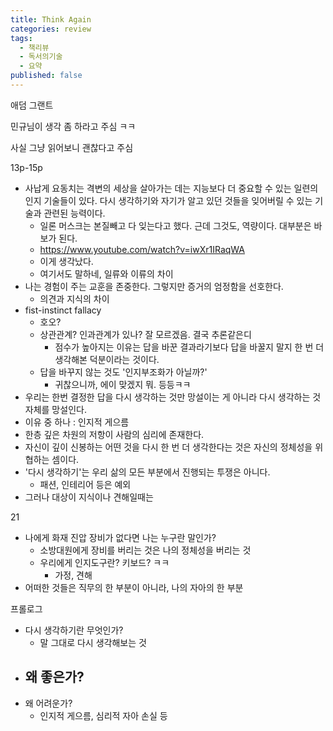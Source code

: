 ```yaml
---
title: Think Again
categories: review
tags:
  - 책리뷰
  - 독서의기술
  - 요약
published: false
---
```

애덤 그랜트

민규님이 생각 좀 하라고 주심
ㅋㅋ

사실 그냥 읽어보니 괜찮다고 주심


13p-15p
- 사납게 요동치는 격변의 세상을 살아가는 데는 지능보다 더 중요할 수 있는 일련의 인지 기술들이 있다. 다시 생각하기와 자기가 알고 있던 것들을 잊어버릴 수 있는 기술과 관련된 능력이다.
	- 일론 머스크는 본질빼고 다 잊는다고 했다. 근데 그것도, 역량이다. 대부분은 바보가 된다.
	- https://www.youtube.com/watch?v=iwXr1IRaqWA
	- 이게 생각났다.
	- 여기서도 말하네, 일류와 이류의 차이
- 나는 경험이 주는 교훈을 존중한다. 그렇지만 증거의 엄정함을 선호한다.
	- 의견과 지식의 차이
- fist-instinct fallacy
	- 호오?
	- 상관관계? 인과관계가 있나? 잘 모르겠음. 결국 추론같은디
		- 점수가 높아지는 이유는 답을 바꾼 결과라기보다 답을 바꿀지 말지 한 번 더 생각해본 덕분이라는 것이다.
	- 답을 바꾸지 않는 것도 '인지부조화가 아닐까?'
		- 귀찮으니까, 에이 맞겠지 뭐. 등등ㅋㅋ
- 우리는 한번 결정한 답을 다시 생각하는 것만 망설이는 게 아니라 다시 생각하는 것 자체를 망설인다.
- 이유 중 하나 : 인지적 게으름
- 한층 깊은 차원의 저항이 사람의 심리에 존재한다.
- 자신이 깊이 신봉하는 어떤 것을 다시 한 번 더 생각한다는 것은 자신의 정체성을 위협하는 셈이다.
- '다시 생각하기'는 우리 삶의 모든 부분에서 진행되는 투쟁은 아니다.
	- 패션, 인테리어 등은 예외
- 그러나 대상이 지식이나 견해일때는

21
- 나에게 화재 진압 장비가 없다면 나는 누구란 말인가?
	- 소방대원에게 장비를 버리는 것은 나의 정체성을 버리는 것
	- 우리에게 인지도구란? 키보드? ㅋㅋ
		- 가정, 견해
- 어떠한 것들은 직무의 한 부분이 아니라, 나의 자아의 한 부분

프롤로그
- 다시 생각하기란 무엇인가?
	- 말 그대로 다시 생각해보는 것
- 왜 좋은가?
	- 
- 왜 어려운가?
	- 인지적 게으름, 심리적 자아 손실 등